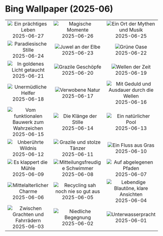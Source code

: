 # Bing Wallpaper (2025-06)

|  |  |  |
|:---:|:---:|:---:|
| ![](https://www.bing.com/th?id=OHR.SplendidFrog_DE-DE7801241876_400x240.jpg "Ein prächtiges Leben") 2025-06-27 | ![](https://www.bing.com/th?id=OHR.HorseheadRock_DE-DE6717487152_400x240.jpg "Magische Momente") 2025-06-26 | ![](https://www.bing.com/th?id=OHR.GlastonburyScenic_DE-DE4536606439_400x240.jpg "Ein Ort der Mythen und Musik") 2025-06-25 |
| ![](https://www.bing.com/th?id=OHR.ScenicEibsee_DE-DE0418956156_400x240.jpg "Paradiesische Stille") 2025-06-24 | ![](https://www.bing.com/th?id=OHR.DresdenElbe_DE-DE5406785601_400x240.jpg "Juwel an der Elbe") 2025-06-23 | ![](https://www.bing.com/th?id=OHR.AmazonEcuador_DE-DE0206747669_400x240.jpg "Grüne Oase") 2025-06-22 |
| ![](https://www.bing.com/th?id=OHR.IcelandSolstice_DE-DE8326410119_400x240.jpg "In goldenes Licht getaucht") 2025-06-21 | ![](https://www.bing.com/th?id=OHR.SerengetiGiraffe_DE-DE4851504112_400x240.jpg "Grazile Geschöpfe") 2025-06-20 | ![](https://www.bing.com/th?id=OHR.WinterBegins_DE-DE2019737039_400x240.jpg "Wellen der Zeit") 2025-06-19 |
| ![](https://www.bing.com/th?id=OHR.AsianSwallowtail_DE-DE9625151337_400x240.jpg "Unermüdliche Helfer") 2025-06-18 | ![](https://www.bing.com/th?id=OHR.CumberlandOaks_DE-DE9099714231_400x240.jpg "Verwobene Natur") 2025-06-17 | ![](https://www.bing.com/th?id=OHR.SeaTurtleBrazil_DE-DE8779154294_400x240.jpg "Mit Geduld und Ausdauer durch die Wellen") 2025-06-16 |
| ![](https://www.bing.com/th?id=OHR.WatertowerMannheim_DE-DE8334179684_400x240.jpg "Vom funktionalen Bauwerk zum Wahrzeichen") 2025-06-15 | ![](https://www.bing.com/th?id=OHR.DolomitiEstate_DE-DE7890492022_400x240.jpg "Die Klänge der Stille") 2025-06-14 | ![](https://www.bing.com/th?id=OHR.SanMiguelAzores_DE-DE1015486500_400x240.jpg "Ein natürlicher Pool") 2025-06-13 |
| ![](https://www.bing.com/th?id=OHR.BigBendChisos_DE-DE8761208781_400x240.jpg "Unberührte Wildnis") 2025-06-12 | ![](https://www.bing.com/th?id=OHR.FlamingosNamibia_DE-DE9012146004_400x240.jpg "Grazile und stolze Tänzer") 2025-06-11 | ![](https://www.bing.com/th?id=OHR.AerialEverglades_DE-DE7864298334_400x240.jpg "Ein Fluss aus Gras") 2025-06-10 |
| ![](https://www.bing.com/th?id=OHR.MillDetmold_DE-DE6095177325_400x240.jpg "Es klappert die Mühle") 2025-06-09 | ![](https://www.bing.com/th?id=OHR.StellarSeaLions_DE-DE0269577220_400x240.jpg "Mitteilungsfreudige Schwimmer") 2025-06-08 | ![](https://www.bing.com/th?id=OHR.PacificCrestTrail_DE-DE7215406983_400x240.jpg "Auf abgelegenen Pfaden") 2025-06-07 |
| ![](https://www.bing.com/th?id=OHR.DubrovnikTwilight_DE-DE7732789552_400x240.jpg "Mittelalterlicher Charme") 2025-06-06 | ![](https://www.bing.com/th?id=OHR.OlivaresMural_DE-DE8057580667_400x240.jpg "Recycling sah noch nie so gut aus") 2025-06-05 | ![](https://www.bing.com/th?id=OHR.CalaLuna_DE-DE8318114983_400x240.jpg "Lebendige Blautöne, klare Ansichten") 2025-06-04 |
| ![](https://www.bing.com/th?id=OHR.BicyclesUtrecht_DE-DE4256517633_400x240.jpg "Zwischen Grachten und Fahrrädern") 2025-06-03 | ![](https://www.bing.com/th?id=OHR.ChickAhnepark_DE-DE9261263631_400x240.jpg "Niedliche Begegnung") 2025-06-02 | ![](https://www.bing.com/th?id=OHR.GrandeTerreReef_DE-DE5368451110_400x240.jpg "Unterwasserpracht") 2025-06-01 |
